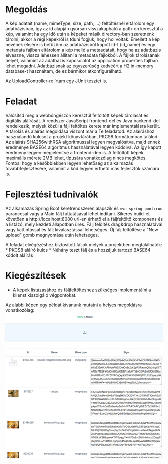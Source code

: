 Megoldás
========
A kép adatait (name, mimeType, size, path, ...) feltöltésnél eltárolom egy adatbázisban, így az id alapján gyorsan visszakapható a path-on keresztül a kép, valamint ha egy idő után a képeket másik directory-ban szeretnénk tárolni, akkor a régi képekről is tduni fogjuk, hogy hol voltak. Emellett a kép nevének elejére is befűzöm az adatbázisból kapott id-t (id_name) és egy metadata fájlban eltárolom a kép mellé a metaadatait, hogy ha az adatbázis elveszne, vissza lehessen állítani a metadata fájlokból.
A fájlok tárolásának helyét, valamint az adatbázis kapcsolatot az application.properties fájlban lehet megadni. Adatbázisnak az egyszerűség kedvéért a H2 in-memory database-t használtam, de ez bármikor átkonfigurálható. 

Az UploadController-re írtam egy JUnit tesztet is. 

Feladat
=======
Valósítsd meg a webböngészőn keresztül feltöltött képek tárolását és digitális aláírását. A rendszer JavaScript frontend-del és Java backend-del rendelkezik, melyek közül a fájl feltöltés kerete már implementálásra került. A tárolás és aláírás megoldása viszont már a Te feladatod. Az aláíráshoz használandó kulcsot a projekt könyvtárában, PKCS8 formátumban találod. Az aláírás SHA256withRSA algoritmussal legyen megvalósítva, majd ennek eredménye BASE64 algoritmus használatával legyen kódolva. Az így kapott eredmény legyen megjelenítve a frontend-den is. A feltöltött képek maximális mérete 2MB lehet, típusára vonatkozólag nincs megkötés.
Fontos, hogy a későbbiekben legyen lehetőség az alkalmazás továbbfejlesztésére, valamint a kód legyen érthető más fejlesztők számára is.

Fejlesztési tudnivalók
======================
Az alkamazás Spring Boot keretrendszeren alapszik és `mvn spring-boot:run` paranccsal vagy a Main fálj futtatásával lehet indítani. Sikeres build-et követően a http://localhost:8080 url-en érhető el a fáljfeltöltő komponens és a listázó, mely kezdeti állapotban üres. Fálj felöltés drag&drop használatával vagy kattintással és fálj kiválasztással lehetséges.
Új fálj feltöltése a "New upload" gomb megnyomása után lehetséges.

A feladat elvégézéshez biztosított fáljok melyek a projektben megtalálhatók:
    * PKCS8 aláíró kulcs
    * Néhány teszt fálj és a hozzájuk tartozó BASE64 kódolt aláírás
	
Kiegészítések
=============
 - A képek listázásához és fáljfeltöltéshez szükséges implementálni a klienst kiszolgáló végpontokat.
 
Az alábbi képen egy példát kívánunk mutatni a helyes megoldásra vonatkozólag:
 ![Solution](image/example.png)
